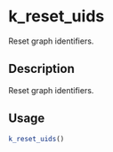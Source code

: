 # k_reset_uids


Reset graph identifiers.




## Description

Reset graph identifiers.





## Usage
```r
k_reset_uids()
```







